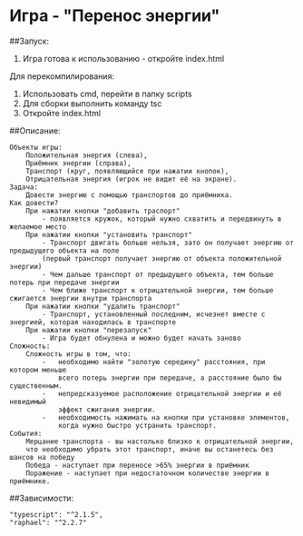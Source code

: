 # Игра - "Перенос энергии"

##Запуск:

1. Игра готова к использованию - откройте index.html

Для перекомпилирования:
1. Использовать cmd, перейти в папку scripts
2. Для сборки выполнить команду tsc
3. Откройте index.html

##Описание:

    Объекты игры:
        Положительная энергия (слева),
        Приёмник энергии (справа),
        Транспорт (круг, появляющийся при нажатии кнопок),
        Отрицательная энергия (игрок не видит её на экране).
    Задача:
        Довести энергию с помощью транспортов до приёмника.
    Как довести?
        При нажатии кнопки "добавить траспорт" 
            - появляется кружок, который нужно схватить и передвинуть в желаемое место
        При нажатии кнопки "установить транспорт"
            - Транспорт двигать больше нельзя, зато он получает энергию от предыдущего объекта на поле
            (первый транспорт получает энергию от объекта положительной энергии)
            - Чем дальше транспорт от предыдущего объекта, тем больше потерь при передаче энергии
            - Чем ближе транспорт к отрицательной энергии, тем больше сжигается энергии внутри транспорта
        При нажатии кнопки "удалить транспорт"
            - Транспорт, установленный последним, исчезнет вместе с энергией, которая находилась в транспорте
        При нажатии кнопки "перезапуск"
            - Игра будет обнулена и можно будет начать заново
    Сложность:
        Сложность игры в том, что:
            -   необходимо найти "золотую середину" расстояния, при котором меньше
                всего потерь энергии при передаче, а расстояние было бы существенным.
            -   непредсказуемое расположение отрицательной энергии и её невидимый
                эффект сжигания энергии.
            -   необходимость нажимать на кнопки при установке элементов,
                когда нужно быстро устранить транспорт.
    События:
        Мерцание транспорта - вы настолько близко к отрицательной энергии,
        что необходимо убрать этот транспорт, иначе вы останетесь без шансов на победу
        Победа - наступает при переносе >65% энергии в приёмник
        Поражение - наступает при недостаточном количестве энергии в приёмнике.

##Зависимости:

    "typescript": "^2.1.5",
    "raphael": "^2.2.7"